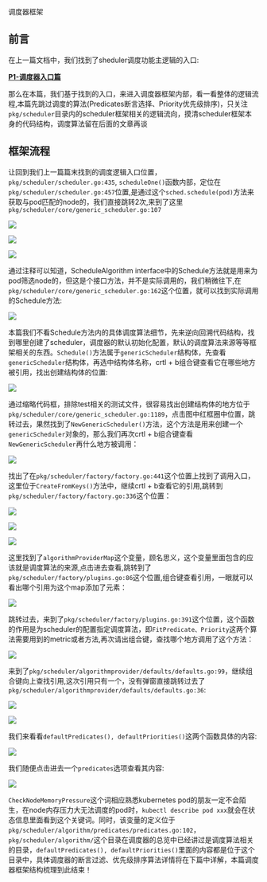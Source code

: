 调度器框架

## 前言

在上一篇文档中，我们找到了sheduler调度功能主逻辑的入口:

[**P1-调度器入口篇**](https://github.com/yinwenqin/kubeSourceCodeNote/blob/master/scheduler/P1-%E8%B0%83%E5%BA%A6%E5%99%A8%E5%85%A5%E5%8F%A3%E7%AF%87.md)

那么在本篇，我们基于找到的入口，来进入调度器框架内部，看一看整体的逻辑流程,本篇先跳过调度的算法(Predicates断言选择、Priority优先级排序)，只关注`pkg/scheduler`目录内的scheduler框架相关的逻辑流向，摸清scheduler框架本身的代码结构，调度算法留在后面的文章再谈

## 框架流程

让回到我们上一篇篇末找到的调度逻辑入口位置，`pkg/scheduler/scheduler.go:435`, `scheduleOne()`函数内部，定位在`pkg/scheduler/scheduler.go:457`位置,是通过这个`sched.schedule(pod)`方法来获取与pod匹配的node的，我们直接跳转2次,来到了这里`pkg/scheduler/core/generic_scheduler.go:107`

![](https://github.com/yinwenqin/kubeSourceCodeNote/blob/master/scheduler/image/p2/schedule.jpg)

![](https://github.com/yinwenqin/kubeSourceCodeNote/blob/master/scheduler/image/p2/AlgSchedule.jpg)

![](https://github.com/yinwenqin/kubeSourceCodeNote/blob/master/scheduler/image/p2/scheduleStruct.jpg)

通过注释可以知道，ScheduleAlgorithm interface中的Schedule方法就是用来为pod筛选node的，但这是个接口方法，并不是实际调用的，我们稍微往下,在`pkg/scheduler/core/generic_scheduler.go:162`这个位置，就可以找到实际调用的Schedule方法:

![](https://github.com/yinwenqin/kubeSourceCodeNote/blob/master/scheduler/image/p2/genericSchedule.jpg)

本篇我们不看Schedule方法内的具体调度算法细节，先来逆向回溯代码结构，找到哪里创建了scheduler，调度器的默认初始化配置，默认的调度算法来源等等框架相关的东西。`Schedule()`方法属于`genericScheduler`结构体，先查看`genericScheduler`结构体，再选中结构体名称，crtl + b组合键查看它在哪些地方被引用，找出创建结构体的位置:

![](https://github.com/yinwenqin/kubeSourceCodeNote/blob/master/scheduler/image/p2/createGenSche.jpg)

通过缩略代码框，排除test相关的测试文件，很容易找出创建结构体的地方位于`pkg/scheduler/core/generic_scheduler.go:1189`，点击图中红框圈中位置，跳转过去，果然找到了`NewGenericScheduler()`方法，这个方法是用来创建一个`genericScheduler`对象的，那么我们再次crtl + b组合键查看`NewGenericScheduler`再什么地方被调用：

![](https://github.com/yinwenqin/kubeSourceCodeNote/blob/master/scheduler/image/p2/newGenericScheduler.jpg)

找出了在`pkg/scheduler/factory/factory.go:441`这个位置上找到了调用入口，这里位于`CreateFromKeys()`方法中，继续crtl + b查看它的引用,跳转到`pkg/scheduler/factory/factory.go:336`这个位置：

![](https://github.com/yinwenqin/kubeSourceCodeNote/blob/master/scheduler/image/p2/newGenericScheduler.jpg)

![](https://github.com/yinwenqin/kubeSourceCodeNote/blob/master/scheduler/image/p2/createFromProvider.jpg)

![](https://github.com/yinwenqin/kubeSourceCodeNote/blob/master/scheduler/image/p2/getAlgorithmProvider.jpg)

这里找到了`algorithmProviderMap`这个变量，顾名思义，这个变量里面包含的应该就是调度算法的来源,点击进去查看,跳转到了`pkg/scheduler/factory/plugins.go:86`这个位置,组合键查看引用，一眼就可以看出哪个引用为这个map添加了元素：

![](https://github.com/yinwenqin/kubeSourceCodeNote/blob/master/scheduler/image/p2/addMapEle.jpg)

跳转过去，来到了`pkg/scheduler/factory/plugins.go:391`这个位置，这个函数的作用是为scheduler的配置指定调度算法，即`FitPredicate、Priority`这两个算法需要用到的metric或者方法,再次请出组合键，查找哪个地方调用了这个方法：

![](https://github.com/yinwenqin/kubeSourceCodeNote/blob/master/scheduler/image/p2/registerAlgorithmProvider.jpg)

来到了`pkg/scheduler/algorithmprovider/defaults/defaults.go:99`，继续组合键向上查找引用,这次引用只有一个，没有弹窗直接跳转过去了`pkg/scheduler/algorithmprovider/defaults/defaults.go:36`:

![](https://github.com/yinwenqin/kubeSourceCodeNote/blob/master/scheduler/image/p2/registerAlgorithmProvider1.jpg)

![](https://github.com/yinwenqin/kubeSourceCodeNote/blob/master/scheduler/image/p2/init.jpg)

我们来看看`defaultPredicates(), defaultPriorities()`这两个函数具体的内容:

![](https://github.com/yinwenqin/kubeSourceCodeNote/blob/master/scheduler/image/p2/default.jpg)

我们随便点击进去一个`predicates`选项查看其内容:

![](https://github.com/yinwenqin/kubeSourceCodeNote/blob/master/scheduler/image/p2/memPressure.jpg)

`CheckNodeMemoryPressure`这个词相应熟悉kubernetes pod的朋友一定不会陌生，在node内存压力大无法调度的pod时，`kubectl describe pod xxx`就会在状态信息里面看到这个关键词。同时，该变量的定义位于`pkg/scheduler/algorithm/predicates/predicates.go:102`，`pkg/scheduler/algorithm/`这个目录在调度器的总览中已经讲过是调度算法相关的目录，`defaultPredicates(), defaultPriorities()`里面的内容都是位于这个目录中，具体调度器的断言过滤、优先级排序算法详情将在下篇中详解，本篇调度器框架结构梳理到此结束！